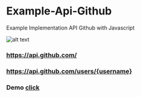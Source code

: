# Example-Api-Github
Example Implementation API Github with Javascript

![alt text](https://lamhotsimamora.github.io/Example-Api-Github/example-api-github.png)

### https://api.github.com/
### https://api.github.com/users/{username}

 
### Demo <a href="https://lamhotsimamora.github.io/Example-Api-Github/">click</a>

